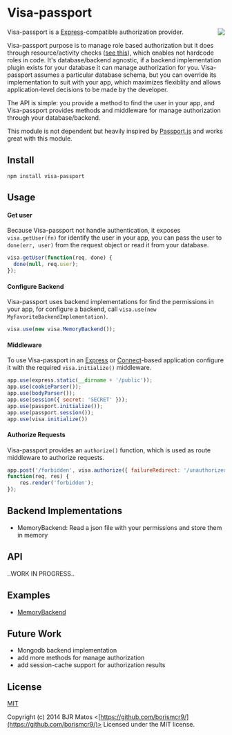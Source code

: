 # Visa-passport 
<img src="http://i.imgur.com/21rXfJC.png?1" align="right"/>

Visa-passport is a [Express](http://expressjs.com/)-compatible authorization provider.

Visa-passport purpose is to manage role based authorization but it does through resource/activity checks ([see this](http://lostechies.com/derickbailey/2011/05/24/dont-do-role-based-authorization-checks-do-activity-based-checks/)), which enables not hardcode roles in code. It's database/backend agnostic, if a backend implementation plugin exists for your database it can manage authorization for you. Visa-passport assumes a particular database schema, but you can override its implementation to suit with your app, which maximizes flexiblity and
allows application-level decisions to be made by the developer.  

The API is simple: you provide a method to find the user in your app, and Visa-passport provides methods and middleware for manage authorization through your database/backend.


This module is not dependent but heavily inspired by [Passport.js](https://github.com/jaredhanson/passport) and works great with this module.

## Install

`npm install visa-passport`

## Usage

#### Get user

Because Visa-passport not handle authentication, it exposes `visa.getUser(fn)` for identify the user in your app, you can pass the user to `done(err, user)` from the request object or read it from your database.

```js
visa.getUser(function(req, done) {
  done(null, req.user);
});
```

#### Configure Backend

Visa-passport uses backend implementations for find the permissions in your app, for configure a backend, call `visa.use(new MyFavoriteBackendImplementation)`.

```js
visa.use(new visa.MemoryBackend());
```

#### Middleware

To use Visa-passport in an [Express](http://expressjs.com/) or
[Connect](http://senchalabs.github.com/connect/)-based application configure it
with the required `visa.initialize()` middleware.

```js
app.use(express.static(__dirname + '/public'));
app.use(cookieParser());
app.use(bodyParser());
app.use(session({ secret: 'SECRET' }));
app.use(passport.initialize());
app.use(passport.session());
app.use(visa.initialize())
```
#### Authorize Requests

Visa-passport provides an `authorize()` function, which is used as route
middleware to authorize requests.

```js
app.post('/forbidden', visa.authorize({ failureRedirect: '/unauthorized' }),
function(req, res) {
	res.render('forbidden');
});
```

## Backend Implementations

* MemoryBackend: Read a json file with your permissions and store them in memory

## API 

..WORK IN PROGRESS..

## Examples

* [MemoryBackend](https://github.com/borismcr9/visa-passport/tree/master/examples/memory-backend)

## Future Work

* Mongodb backend implementation
* add more methods for manage authorization
* add session-cache support for authorization results

## License

[MIT](http://opensource.org/licenses/MIT)

Copyright (c) 2014 BJR Matos <[https://github.com/borismcr9/](https://github.com/borismcr9/)>
Licensed under the MIT license.
